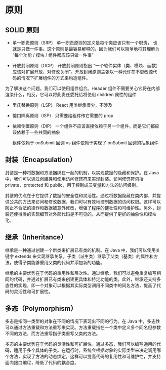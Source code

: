 # 原则

## SOLID 原则

- 单一职责原则（SRP）
  单一职责原则的定义是每个类应该只有一个职责， 也就是只做一件事。这个原则是最容易解释的，因为我们可以简单地将其理解为 “每个功能 / 模块 / 组件都应该只做一件事”

- 开放封闭原则（OCP）
  开放封闭原则指出 “一个软件实体（类、模块、函数）应该对扩展开放，对修改关闭”。开放封闭原则主张以一种允许在不更改源代码的情况下扩展组件的方式来构造组件。

为了解决这个问题，我们可以使用组件组合。Header 组件不需要关心它将在内部渲染什么，相反，它可以将此责任委托给将使用 children 属性的组件

- 里氏替换原则（LSP）
  React 用类继承很少，不涉及

- 接口隔离原则（ISP）
  只需要给组件传它需要的 prop
- 依赖倒置原则（DIP）
  一个组件不应该直接依赖于另一个组件，而是它们都应该依赖于一些共同的抽象

  组件依赖于 onSubmit 回调 vs 组件依赖于实现了 onSubmit 回调的抽象组件

## 封装（Encapsulation）

封装是一种将数据和方法捆绑在一起的机制，以实现数据的隐藏和保护。在 Java 中，我们可以通过创建类和使用访问修饰符来实现封装。访问修饰符包括 private、protected 和 public，用于控制成员变量和方法的访问级别。

封装的优点在于它提供了数据的安全性和灵活性。通过将数据隐藏在类内部，并提供公共的方法来访问和修改数据，我们可以有效地控制数据的访问权限。这样可以防止不合法的操作和数据被意外修改，增强了程序的健壮性和可维护性。另外，封装还使得类的实现细节对外部代码是不可见的，从而提供了更好的抽象性和模块化。

## 继承（Inheritance）

继承是一种通过创建一个新类来扩展已有类的机制。在 Java 中，我们可以使用关键字 extends 来实现继承关系。子类（派生类）继承了父类（基类）的属性和方法，使得子类能够重用父类的代码并添加新的功能。

继承的主要优势在于代码的重用性和层次性。通过继承，我们可以避免重复编写相同的代码，并通过扩展已有类来创建更具体和特定功能的类。此外，继承还支持多态性的实现，即一个对象可以根据其实际类型调用不同类中的同名方法，提高了代码的灵活性和可扩展性。

## 多态（Polymorphism）

多态是指同一类型的对象在不同的情况下表现出不同的行为。在 Java 中，多态性可以通过方法重载和方法重写来实现。方法重载指在一个类中定义多个同名但参数不同的方法，而方法重写指子类重写父类的方法。

多态的主要优势在于代码的灵活性和可扩展性。通过多态，我们可以编写通用的代码，适用于多个具体的子类。在运行时，系统会根据对象的实际类型来决定调用哪个方法，实现了方法的动态绑定。这样可以提高代码的复用性和可维护性，并支持面向接口编程，降低了代码的耦合度。
